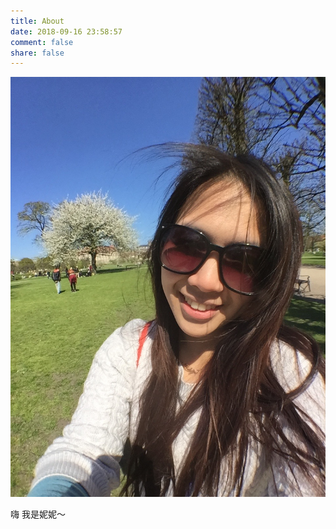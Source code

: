```yaml
---
title: About
date: 2018-09-16 23:58:57
comment: false
share: false
---
```


![](/images/AboutNininanaa.jpg)

嗨
我是妮妮～
